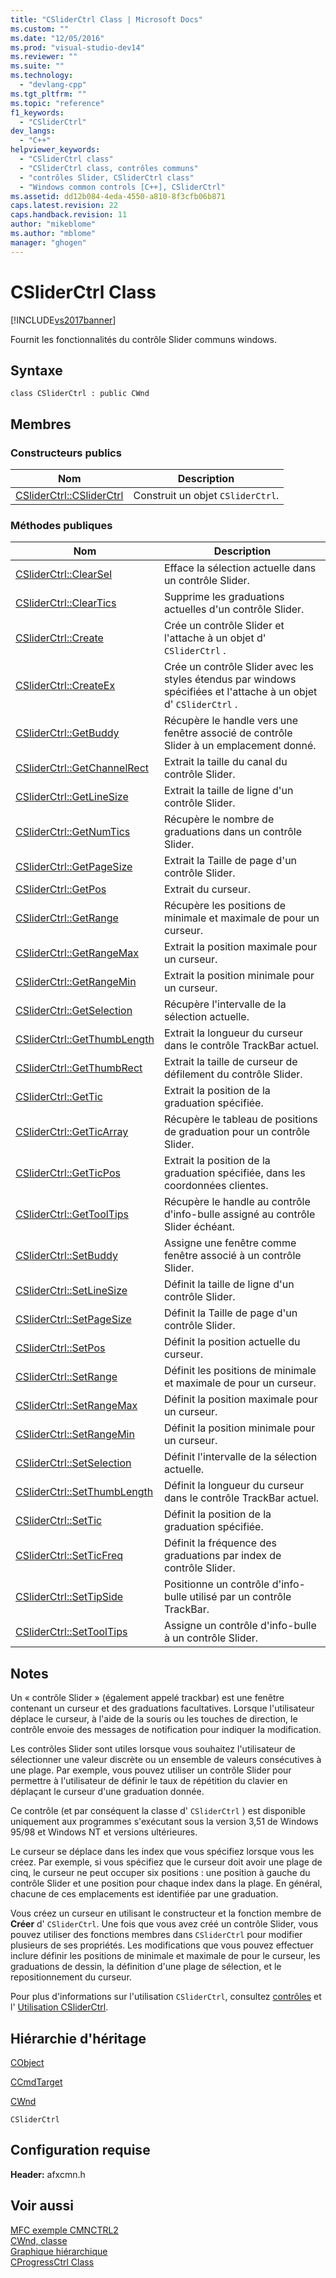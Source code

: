 ```yaml
---
title: "CSliderCtrl Class | Microsoft Docs"
ms.custom: ""
ms.date: "12/05/2016"
ms.prod: "visual-studio-dev14"
ms.reviewer: ""
ms.suite: ""
ms.technology: 
  - "devlang-cpp"
ms.tgt_pltfrm: ""
ms.topic: "reference"
f1_keywords: 
  - "CSliderCtrl"
dev_langs: 
  - "C++"
helpviewer_keywords: 
  - "CSliderCtrl class"
  - "CSliderCtrl class, contrôles communs"
  - "contrôles Slider, CSliderCtrl class"
  - "Windows common controls [C++], CSliderCtrl"
ms.assetid: dd12b084-4eda-4550-a810-8f3cfb06b871
caps.latest.revision: 22
caps.handback.revision: 11
author: "mikeblome"
ms.author: "mblome"
manager: "ghogen"
---
```

# CSliderCtrl Class
[!INCLUDE[vs2017banner](../../assembler/inline/includes/vs2017banner.md)]

Fournit les fonctionnalités du contrôle Slider communs windows.  
  
## Syntaxe  
  
```  
class CSliderCtrl : public CWnd  
```  
  
## Membres  
  
### Constructeurs publics  
  
|Nom|Description|  
|---------|-----------------|  
|[CSliderCtrl::CSliderCtrl](../Topic/CSliderCtrl::CSliderCtrl.md)|Construit un objet `CSliderCtrl`.|  
  
### Méthodes publiques  
  
|Nom|Description|  
|---------|-----------------|  
|[CSliderCtrl::ClearSel](../Topic/CSliderCtrl::ClearSel.md)|Efface la sélection actuelle dans un contrôle Slider.|  
|[CSliderCtrl::ClearTics](../Topic/CSliderCtrl::ClearTics.md)|Supprime les graduations actuelles d'un contrôle Slider.|  
|[CSliderCtrl::Create](../Topic/CSliderCtrl::Create.md)|Crée un contrôle Slider et l'attache à un objet d' `CSliderCtrl` .|  
|[CSliderCtrl::CreateEx](../Topic/CSliderCtrl::CreateEx.md)|Crée un contrôle Slider avec les styles étendus par windows spécifiées et l'attache à un objet d' `CSliderCtrl` .|  
|[CSliderCtrl::GetBuddy](../Topic/CSliderCtrl::GetBuddy.md)|Récupère le handle vers une fenêtre associé de contrôle Slider à un emplacement donné.|  
|[CSliderCtrl::GetChannelRect](../Topic/CSliderCtrl::GetChannelRect.md)|Extrait la taille du canal du contrôle Slider.|  
|[CSliderCtrl::GetLineSize](../Topic/CSliderCtrl::GetLineSize.md)|Extrait la taille de ligne d'un contrôle Slider.|  
|[CSliderCtrl::GetNumTics](../Topic/CSliderCtrl::GetNumTics.md)|Récupère le nombre de graduations dans un contrôle Slider.|  
|[CSliderCtrl::GetPageSize](../Topic/CSliderCtrl::GetPageSize.md)|Extrait la Taille de page d'un contrôle Slider.|  
|[CSliderCtrl::GetPos](../Topic/CSliderCtrl::GetPos.md)|Extrait du curseur.|  
|[CSliderCtrl::GetRange](../Topic/CSliderCtrl::GetRange.md)|Récupère les positions de minimale et maximale de pour un curseur.|  
|[CSliderCtrl::GetRangeMax](../Topic/CSliderCtrl::GetRangeMax.md)|Extrait la position maximale pour un curseur.|  
|[CSliderCtrl::GetRangeMin](../Topic/CSliderCtrl::GetRangeMin.md)|Extrait la position minimale pour un curseur.|  
|[CSliderCtrl::GetSelection](../Topic/CSliderCtrl::GetSelection.md)|Récupère l'intervalle de la sélection actuelle.|  
|[CSliderCtrl::GetThumbLength](../Topic/CSliderCtrl::GetThumbLength.md)|Extrait la longueur du curseur dans le contrôle TrackBar actuel.|  
|[CSliderCtrl::GetThumbRect](../Topic/CSliderCtrl::GetThumbRect.md)|Extrait la taille de curseur de défilement du contrôle Slider.|  
|[CSliderCtrl::GetTic](../Topic/CSliderCtrl::GetTic.md)|Extrait la position de la graduation spécifiée.|  
|[CSliderCtrl::GetTicArray](../Topic/CSliderCtrl::GetTicArray.md)|Récupère le tableau de positions de graduation pour un contrôle Slider.|  
|[CSliderCtrl::GetTicPos](../Topic/CSliderCtrl::GetTicPos.md)|Extrait la position de la graduation spécifiée, dans les coordonnées clientes.|  
|[CSliderCtrl::GetToolTips](../Topic/CSliderCtrl::GetToolTips.md)|Récupère le handle au contrôle d'info\-bulle assigné au contrôle Slider échéant.|  
|[CSliderCtrl::SetBuddy](../Topic/CSliderCtrl::SetBuddy.md)|Assigne une fenêtre comme fenêtre associé à un contrôle Slider.|  
|[CSliderCtrl::SetLineSize](../Topic/CSliderCtrl::SetLineSize.md)|Définit la taille de ligne d'un contrôle Slider.|  
|[CSliderCtrl::SetPageSize](../Topic/CSliderCtrl::SetPageSize.md)|Définit la Taille de page d'un contrôle Slider.|  
|[CSliderCtrl::SetPos](../Topic/CSliderCtrl::SetPos.md)|Définit la position actuelle du curseur.|  
|[CSliderCtrl::SetRange](../Topic/CSliderCtrl::SetRange.md)|Définit les positions de minimale et maximale de pour un curseur.|  
|[CSliderCtrl::SetRangeMax](../Topic/CSliderCtrl::SetRangeMax.md)|Définit la position maximale pour un curseur.|  
|[CSliderCtrl::SetRangeMin](../Topic/CSliderCtrl::SetRangeMin.md)|Définit la position minimale pour un curseur.|  
|[CSliderCtrl::SetSelection](../Topic/CSliderCtrl::SetSelection.md)|Définit l'intervalle de la sélection actuelle.|  
|[CSliderCtrl::SetThumbLength](../Topic/CSliderCtrl::SetThumbLength.md)|Définit la longueur du curseur dans le contrôle TrackBar actuel.|  
|[CSliderCtrl::SetTic](../Topic/CSliderCtrl::SetTic.md)|Définit la position de la graduation spécifiée.|  
|[CSliderCtrl::SetTicFreq](../Topic/CSliderCtrl::SetTicFreq.md)|Définit la fréquence des graduations par index de contrôle Slider.|  
|[CSliderCtrl::SetTipSide](../Topic/CSliderCtrl::SetTipSide.md)|Positionne un contrôle d'info\-bulle utilisé par un contrôle TrackBar.|  
|[CSliderCtrl::SetToolTips](../Topic/CSliderCtrl::SetToolTips.md)|Assigne un contrôle d'info\-bulle à un contrôle Slider.|  
  
## Notes  
 Un « contrôle Slider » \(également appelé trackbar\) est une fenêtre contenant un curseur et des graduations facultatives.  Lorsque l'utilisateur déplace le curseur, à l'aide de la souris ou les touches de direction, le contrôle envoie des messages de notification pour indiquer la modification.  
  
 Les contrôles Slider sont utiles lorsque vous souhaitez l'utilisateur de sélectionner une valeur discrète ou un ensemble de valeurs consécutives à une plage.  Par exemple, vous pouvez utiliser un contrôle Slider pour permettre à l'utilisateur de définir le taux de répétition du clavier en déplaçant le curseur d'une graduation donnée.  
  
 Ce contrôle \(et par conséquent la classe d' `CSliderCtrl` \) est disponible uniquement aux programmes s'exécutant sous la version 3,51 de Windows 95\/98 et Windows NT et versions ultérieures.  
  
 Le curseur se déplace dans les index que vous spécifiez lorsque vous les créez.  Par exemple, si vous spécifiez que le curseur doit avoir une plage de cinq, le curseur ne peut occuper six positions : une position à gauche du contrôle Slider et une position pour chaque index dans la plage.  En général, chacune de ces emplacements est identifiée par une graduation.  
  
 Vous créez un curseur en utilisant le constructeur et la fonction membre de **Créer** d' `CSliderCtrl`.  Une fois que vous avez créé un contrôle Slider, vous pouvez utiliser des fonctions membres dans `CSliderCtrl` pour modifier plusieurs de ses propriétés.  Les modifications que vous pouvez effectuer inclure définir les positions de minimale et maximale de pour le curseur, les graduations de dessin, la définition d'une plage de sélection, et le repositionnement du curseur.  
  
 Pour plus d'informations sur l'utilisation `CSliderCtrl`, consultez [contrôles](../../mfc/controls-mfc.md) et l' [Utilisation CSliderCtrl](../../mfc/using-csliderctrl.md).  
  
## Hiérarchie d'héritage  
 [CObject](../../mfc/reference/cobject-class.md)  
  
 [CCmdTarget](../../mfc/reference/ccmdtarget-class.md)  
  
 [CWnd](../../mfc/reference/cwnd-class.md)  
  
 `CSliderCtrl`  
  
## Configuration requise  
 **Header:** afxcmn.h  
  
## Voir aussi  
 [MFC exemple CMNCTRL2](../../top/visual-cpp-samples.md)   
 [CWnd, classe](../../mfc/reference/cwnd-class.md)   
 [Graphique hiérarchique](../../mfc/hierarchy-chart.md)   
 [CProgressCtrl Class](../../mfc/reference/cprogressctrl-class.md)